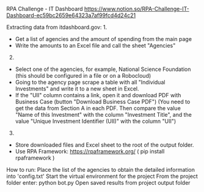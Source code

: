 RPA Challenge - IT Dashboard
https://www.notion.so/RPA-Challenge-IT-Dashboard-ec59bc2659e64323a7af99fcd4d24c21

Extracting data from itdashboard.gov:
1. 
- Get a list of agencies and the amount of spending from the main page
- Write the amounts to an Excel file and call the sheet "Agencies"

2.
- Select one of the agencies, for example, National Science Foundation (this should be configured in a file or on a Robocloud)
- Going to the agency page scrape a table with all "Individual Investments" and write it to a new sheet in Excel.
- If the "UII" column contains a link, open it and download PDF with Business Case (button "Download Business Case PDF")
  (You need to get the data from Section A in each PDF. Then compare the value "Name of this Investment" with the column 
   "Investment Title", and the value "Unique Investment Identifier (UII)" with the column "UII")
3.   
- Store downloaded files and Excel sheet to the root of the output folder.
- Use RPA Framework: https://rpaframework.org/ ( pip install rpaframework )

How to run:
Place the list of the agencies to obtain the detailed information into 'config.txt'
Start the virtual environment for the project
From the project folder enter: python bot.py
Open saved results from project output folder
